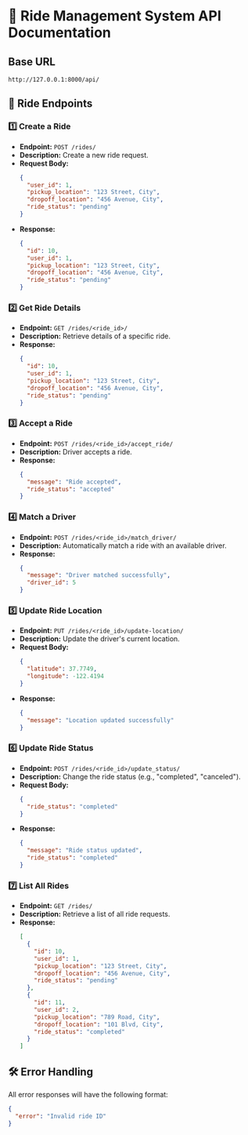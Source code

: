 # 🚗 Ride Management System API Documentation

## Base URL
```
http://127.0.0.1:8000/api/
```

## 🚖 Ride Endpoints

### 1️⃣ Create a Ride
- **Endpoint:** `POST /rides/`
- **Description:** Create a new ride request.
- **Request Body:**  
  ```json
  {
    "user_id": 1,
    "pickup_location": "123 Street, City",
    "dropoff_location": "456 Avenue, City",
    "ride_status": "pending"
  }
  ```
- **Response:**  
  ```json
  {
    "id": 10,
    "user_id": 1,
    "pickup_location": "123 Street, City",
    "dropoff_location": "456 Avenue, City",
    "ride_status": "pending"
  }
  ```

### 2️⃣ Get Ride Details
- **Endpoint:** `GET /rides/<ride_id>/`
- **Description:** Retrieve details of a specific ride.
- **Response:**  
  ```json
  {
    "id": 10,
    "user_id": 1,
    "pickup_location": "123 Street, City",
    "dropoff_location": "456 Avenue, City",
    "ride_status": "pending"
  }
  ```

### 3️⃣ Accept a Ride
- **Endpoint:** `POST /rides/<ride_id>/accept_ride/`
- **Description:** Driver accepts a ride.
- **Response:**  
  ```json
  {
    "message": "Ride accepted",
    "ride_status": "accepted"
  }
  ```

### 4️⃣ Match a Driver
- **Endpoint:** `POST /rides/<ride_id>/match_driver/`
- **Description:** Automatically match a ride with an available driver.
- **Response:**  
  ```json
  {
    "message": "Driver matched successfully",
    "driver_id": 5
  }
  ```

### 5️⃣ Update Ride Location
- **Endpoint:** `PUT /rides/<ride_id>/update-location/`
- **Description:** Update the driver's current location.
- **Request Body:**  
  ```json
  {
    "latitude": 37.7749,
    "longitude": -122.4194
  }
  ```
- **Response:**  
  ```json
  {
    "message": "Location updated successfully"
  }
  ```

### 6️⃣ Update Ride Status
- **Endpoint:** `POST /rides/<ride_id>/update_status/`
- **Description:** Change the ride status (e.g., "completed", "canceled").
- **Request Body:**  
  ```json
  {
    "ride_status": "completed"
  }
  ```
- **Response:**  
  ```json
  {
    "message": "Ride status updated",
    "ride_status": "completed"
  }
  ```

### 7️⃣ List All Rides
- **Endpoint:** `GET /rides/`
- **Description:** Retrieve a list of all ride requests.
- **Response:**  
  ```json
  [
    {
      "id": 10,
      "user_id": 1,
      "pickup_location": "123 Street, City",
      "dropoff_location": "456 Avenue, City",
      "ride_status": "pending"
    },
    {
      "id": 11,
      "user_id": 2,
      "pickup_location": "789 Road, City",
      "dropoff_location": "101 Blvd, City",
      "ride_status": "completed"
    }
  ]
  ```

## 🛠 Error Handling
All error responses will have the following format:  
```json
{
  "error": "Invalid ride ID"
}
```